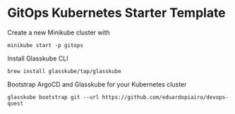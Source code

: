 # GitOps Kubernetes Starter Template

Create a new Minikube cluster with
```
minikube start -p gitops
```


Install Glasskube CLI
```
brew install glasskube/tap/glasskube
```

Bootstrap ArgoCD and Glasskube for your Kubernetes cluster
```
glasskube bootstrap git --url https://github.com/eduardopiairo/devops-quest
```